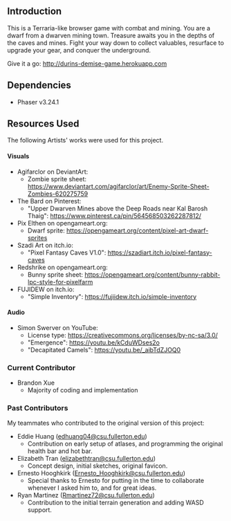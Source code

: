 ## Introduction
This is a Terraria-like browser game with combat and mining. You are a dwarf from a dwarven mining town. Treasure awaits you in the depths of the caves and mines. Fight your way down to collect valuables, resurface to upgrade your gear, and conquer the underground.

Give it a go: http://durins-demise-game.herokuapp.com

## Dependencies
- Phaser v3.24.1

## Resources Used
The following Artists' works were used for this project.

#### Visuals
- Agifarclor on DeviantArt:
  - Zombie sprite sheet: https://www.deviantart.com/agifarclor/art/Enemy-Sprite-Sheet-Zombies-620275759
- The Bard on Pinterest:
  - "Upper Dwarven Mines above the Deep Roads near Kal Barosh Thaig": https://www.pinterest.ca/pin/564568503262287812/
- Pix Elthen on opengameart.org:
  - Dwarf sprite: https://opengameart.org/content/pixel-art-dwarf-sprites
- Szadi Art on itch.io:
  - "Pixel Fantasy Caves V1.0": https://szadiart.itch.io/pixel-fantasy-caves
- Redshrike on opengameart.org:
  - Bunny sprite sheet: https://opengameart.org/content/bunny-rabbit-lpc-style-for-pixelfarm
- FUJIDEW on itch.io:
  - "Simple Inventory": https://fujiidew.itch.io/simple-inventory
  
#### Audio
- Simon Swerver on YouTube:
  - License type: https://creativecommons.org/licenses/by-nc-sa/3.0/
  - "Emergence": https://youtu.be/kCduWDses2o
  - "Decapitated Camels": https://youtu.be/_aibTdZJOQ0

### Current Contributor
- Brandon Xue
  - Majority of coding and implementation

### Past Contributors
My teammates who contributed to the original version of this project:
- Eddie Huang (edhuang04@csu.fullerton.edu)
  - Contribution on early setup of atlases, and programming the original health bar and hot bar.
- Elizabeth Tran (elizabethtran@csu.fullerton.edu)
  - Concept design, initial sketches, original favicon.
- Ernesto Hooghkirk (Ernesto_Hooghkirk@csu.fullerton.edu)
  - Special thanks to Ernesto for putting in the time to collaborate whenever I asked him to, and for great ideas.
- Ryan Martinez (Rmartinez72@csu.fullerton.edu)
  - Contribution to the initial terrain generation and adding WASD support.
